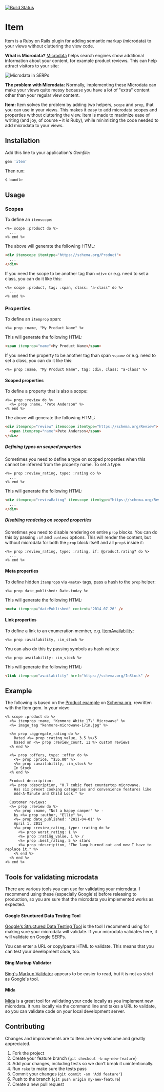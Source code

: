 [![Build Status](https://secure.travis-ci.org/lassebunk/item.png)](http://travis-ci.org/lassebunk/item)

# Item

Item is a Ruby on Rails plugin for adding semantic markup (microdata) to your views without cluttering the view code.

**What is Microdata?** [Microdata](https://schema.org) helps search engines show additional information about your content, for example product reviews.
This can help attract visitors to your site:

![Microdata in SERPs](http://i.imgur.com/bCi0GHF.png)

**The problem with Microdata:** Normally, implementing these Microdata can make your views quite messy because you have a lot of "extra" content other than your regular view content.

**Item:** Item solves the problem by adding two helpers, `scope` and `prop`, that you can use in your views.
This makes it easy to add microdata scopes and properties without cluttering the view. Item is made to maximize ease of writing (and joy, of course – it *is* Ruby), while minimizing the code needed to add microdata to your views.

## Installation

Add this line to your application's *Gemfile*:

```ruby
gem 'item'
```

Then run:

```bash
$ bundle
```

## Usage

### Scopes

To define an `itemscope`:

```erb
<%= scope :product do %>
  ...
<% end %>
```

The above will generate the following HTML:

```html
<div itemscope itemtype="https://schema.org/Product">
  ...
</div>
```

If you need the scope to be another tag than `<div>` or e.g. need to set a class, you can do it like this:

```erb
<%= scope :product, tag: :span, class: "a-class" do %>
  ...
<% end %>
```

### Properties

To define an `itemprop` span:

```erb
<%= prop :name, "My Product Name" %>
```

This will generate the following HTML:

```html
<span itemprop="name">My Product Name</span>
```

If you need the property to be another tag than span `<span>` or e.g. need to set a class, you can do it like this:

```erb
<%= prop :name, "My Product Name", tag: :div, class: "a-class" %>
```

#### Scoped properties

To define a property that is also a scope:

```erb
<%= prop :review do %>
  <%= prop :name, "Pete Anderson" %>
<% end %>
```

The above will generate the following HTML:

```html
<div itemprop="review" itemscope itemtype="https://schema.org/Review">
  <span itemprop="name">Pete Anderson</span>
</div>
```

##### Defining types on scoped properties

Sometimes you need to define a type on scoped properties when this cannot be inferred from the property name. To set a type:

```erb
<%= prop :review_rating, type: :rating do %>
  ...
<% end %>
```

This will generate the following HTML:

```html
<div itemprop="reviewRating" itemscope itemtype="https://schema.org/Review">
  ...
</div>
```

##### Disabling rendering on scoped properties

Sometimes you need to disable rendering on entire `prop` blocks. You can do this by passing `:if` and `:unless` options.
This will render the content, but without microdata for both the `prop` block itself and all `prop`s inside it:

```erb
<%= prop :review_rating, type: :rating, if: @product.rating? do %>
  ...
<% end %>
```

#### Meta properties

To define hidden `itemprop`s via `<meta>` tags, pass a hash to the `prop` helper:

```erb
<%= prop date_published: Date.today %>
```

This will generate the following HTML:

```html
<meta itemprop="datePublished" content="2014-07-26" />
```

#### Link properties

To define a link to an enumeration member, e.g. [ItemAvailability](https://schema.org/ItemAvailability):

```erb
<%= prop :availability, :in_stock %>
```

You can also do this by passing symbols as hash values:

```erb
<%= prop availability: :in_stock %>
```

This will generate the following HTML:

```html
<link itemprop="availability" href="https://schema.org/InStock" />
```

## Example

The following is based on the [Product example](https://schema.org/Product) on [Schema.org](https://schema.org), rewritten with the Item gem. In your view:

```erb
<% scope :product do %>
  <%= itemprop :name, "Kenmore White 17\" Microwave" %>
  <%= image_tag "kenmore-microwave-17in.jpg" %>

  <%= prop :aggregate_rating do %>
    Rated <%= prop :rating_value, 3.5 %>/5
    based on <%= prop :review_count, 11 %> custom reviews
  <% end %>

  <%= prop :offers, type: :offer do %>
    <%= prop :price, "$55.00" %>
    <%= prop :availability, :in_stock %>
    In Stock
  <% end %>

  Product description:
  <%= prop :description, "0.7 cubic feet countertop microwave.
    Has six preset cooking categories and convenience features like
    Add-A-Minute and Child Lock." %>

  Customer reviews:
  <%= prop :review do %>
    <%= prop :name, "Not a happy camper" %> -
    by <%= prop :author, "Ellie" %>,
    <%= prop date_published: "2011-04-01" %>
    April 1, 2011
    <%= prop :review_rating, type: :rating do %>
      <%= prop worst_rating: 1 %>
      <%= prop :rating_value, 1 %> /
      <%= prop :best_rating, 5 %> stars
      <%= prop :description, "The lamp burned out and now I have to replace it." %>
    <% end %>
  <% end %>
<% end %>
```

## Tools for validating microdata

There are various tools you can use for validating your microdata.
I recommend using these (especially Google's) before releasing to production, so you are sure that the microdata you implemented works as expected.

#### Google Structured Data Testing Tool

[Google's Structured Data Testing Tool](https://www.google.com/webmasters/tools/richsnippets) is the tool I recommend using for making sure your microdata will validate.
If your microdata validates here, it will validate on Google SERPs.

You can enter a URL or copy/paste HTML to validate. This means that you can test your development code, too.

#### Bing Markup Validator

[Bing's Markup Validator](https://www.bing.com/webmaster/diagnostics/markup/validator) appears to be easier to read, but it is not as strict as Google's tool.

#### Mida

[Mida](https://github.com/LawrenceWoodman/mida) is a great tool for validating your code locally as you implement new microdata.
It runs locally via the command line and takes a URL to validate, so you can validate code on your local development server.

## Contributing

Changes and improvements are to Item are very welcome and greatly appreciated.

1. Fork the project
2. Create your feature branch (`git checkout -b my-new-feature`)
3. Add your changes, including tests so we don't break it unintentionally.
4. Run `rake` to make sure the tests pass
5. Commit your changes (`git commit -am 'Add feature'`)
6. Push to the branch (`git push origin my-new-feature`)
7. Create a new pull request